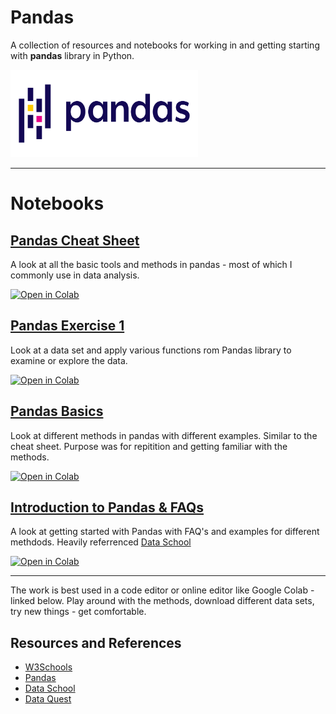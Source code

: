 # Pandas
A collection of resources and notebooks for working in and getting starting with **pandas** library in Python.

<img src="/img/Pandas_logo.png" width="300" height="140">

***
# Notebooks

## [Pandas Cheat Sheet](https://github.com/pavsingh7/Pandas/blob/main/pandas_cs.ipynb) 

A look at all the basic tools and methods in pandas - most of which I commonly use in data analysis. 

[![Open in Colab](https://colab.research.google.com/assets/colab-badge.svg)](https://colab.research.google.com/github/pavsingh7/Pandas/blob/master/pandas_cs.ipynb)

## [Pandas Exercise 1](https://github.com/pavsingh7/Pandas/blob/main/pandas_exercises.ipynb)

Look at a data set and apply various functions rom Pandas library to examine or explore the data.

[![Open in Colab](https://colab.research.google.com/assets/colab-badge.svg)](https://colab.research.google.com/github/pavsingh7/Pandas/blob/master/pandas_exercises.ipynb)


## [Pandas Basics](https://github.com/pavsingh7/Pandas/blob/main/pandas_basics.ipynb)

Look at different methods in pandas with different examples. Similar to the cheat sheet. Purpose was for repitition and getting familiar with the methods.

[![Open in Colab](https://colab.research.google.com/assets/colab-badge.svg)](https://colab.research.google.com/github/pavsingh7/Pandas/blob/master/pandas_basics.ipynb)


## [Introduction to Pandas & FAQs](https://github.com/pavsingh7/Pandas/blob/main/intro_to_Pandas.ipynb)

A look at getting started with Pandas with FAQ's and examples for different methdods. Heavily referrenced [Data School](https://www.dataschool.io)

[![Open in Colab](https://colab.research.google.com/assets/colab-badge.svg)](https://colab.research.google.com/github/pavsingh7/Pandas/blob/master/intro_to_Pandas.ipynb)

***

The work is best used in a code editor or online editor like Google Colab - linked below. Play around with the methods, download different data sets, try new things - get comfortable. 

## Resources and References

- [W3Schools](https://www.w3schools.com)
- [Pandas](https://pandas.pydata.org/docs/)
- [Data School](https://www.dataschool.io)
- [Data Quest](https://www.dataquest.io/blog/plot-dataframe-pandas/)

